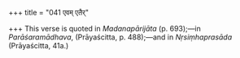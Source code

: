 +++
title = "041 एवम् एतैर्"

+++
This verse is quoted in *Madanapārijāta* (p. 693);—in *Parāśaramādhava*,
(Prāyaścitta, p. 488);—and in *Nṛsiṃhaprasāda* (Prāyaścitta, 41a.)


